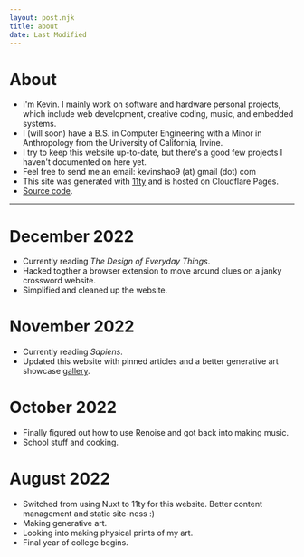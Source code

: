 ```yaml
---
layout: post.njk
title: about
date: Last Modified
---
```

# About 
* I'm Kevin. I mainly work on software and hardware personal projects, which include web development, creative coding, music, and embedded systems. 
* I (will soon) have a B.S. in Computer Engineering with a Minor in Anthropology from the University of California, Irvine.
* I try to keep this website up-to-date, but there's a good few projects I haven't documented on here yet.
* Feel free to send me an email: kevinshao9 (at) gmail (dot) com
* This site was generated with [11ty](https://www.11ty.dev/) and is hosted on Cloudflare Pages.
* [Source code](https://github.com/k-xvin/portfolio-11ty).

---
# December 2022

* Currently reading <i>The Design of Everyday Things</i>.
* Hacked togther a browser extension to move around clues on a janky crossword website.
* Simplified and cleaned up the website.

# November 2022
* Currently reading <i>Sapiens</i>.
* Updated this website with pinned articles and a better generative art showcase [gallery](https://gallery.kxvin.com).

# October 2022
* Finally figured out how to use Renoise and got back into making music.
* School stuff and cooking.

# August 2022
* Switched from using Nuxt to 11ty for this website. Better content management and static site-ness :)
* Making generative art.
* Looking into making physical prints of my art.
* Final year of college begins.
